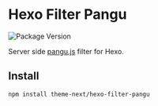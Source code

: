 # Hexo Filter Pangu

![Package Version](https://img.shields.io/github/package-json/v/theme-next/hexo-filter-pangu?style=flat-square)

Server side [pangu.js](https://github.com/vinta/pangu.js) filter for Hexo.

## Install

```bash
npm install theme-next/hexo-filter-pangu
```
